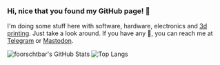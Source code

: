 ### Hi, nice that you found my GitHub page! 👋

I'm doing some stuff here with software, hardware, electronics and [3d printing](https://www.printables.com/@foorschtbar). Just take a look around. If you have any 💬, you can reach me at [Telegram](https://t.me/foorschtbar) or [Mastodon](https://chaos.social/@foorschtbar).
  
![foorschtbar's GitHub Stats](https://github-readme-stats.vercel.app/api?username=foorschtbar&show_icons=true&theme=nord&count_private=true&hide_border=true) ![Top Langs](https://github-readme-stats.vercel.app/api/top-langs/?username=foorschtbar&layout=compact&theme=nord&hide_border=true)
